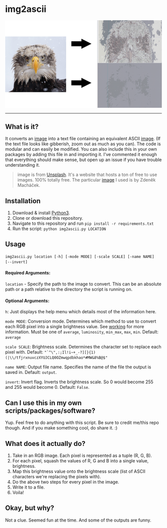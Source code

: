 # img2ascii

![example](https://raw.githubusercontent.com/akashsara/img2ascii/master/output/cover.jpg)

---

## What is it?

It converts an [image](https://github.com/akashsara/img2ascii/blob/master/output/test.jpg) into a text file containing an equivalent ASCII [image](https://raw.githubusercontent.com/akashsara/img2ascii/master/output/luminosity.txt). (If the text file looks like gibberish, zoom out as much as you can). The code is modular and can easily be modified. You can also include this in your own packages by adding this file in and importing it. I've commented it enough that everything should make sense, but open up an issue if you have trouble understanding it.

> image is from [Unsplash](https://unsplash.com/). It's a website that hosts a ton of free to use images. 100% totally free. The particular [image](https://unsplash.com/photos/lOYyakxnMu0) I used is by Zdeněk Macháček.

## Installation

1. Download & install [Python3](https://www.python.org/downloads/).
2. Clone or download this repository.
3. Navigate to this repository and run `pip install -r requirements.txt`
4. Run the script: `python img2ascii.py LOCATION`

## Usage

`
img2ascii.py location
			 [-h] [-mode MODE] [-scale SCALE] [-name NAME] 
			 [--invert]
`

#### Required Arguments:

`location` - Specify the path to the image to convert. This can be an absolute path or a path relative to the directory the script is running on.

#### Optional Arguments:

`h`: Just displays the help menu which details most of the information here.

`mode MODE`: Conversion mode. Determines which method to use to convert each RGB pixel into a single brightness value. See [working](#what-does-it-actually-do) for more information. Must be one of `average`, `luminosity`, `min_max`, `max`, `min`. Default: `average`

`scale SCALE`: Brightness scale. Determines the character set to replace each pixel with. Default: ```"`^\",:;Il!i~+_-?][}{1)(|\\/tfjrxnuvczXYUJCLQ0OZmwqpdbkhao*#MW&8%B@$"```

`name NAME`: Output file name. Specifies the name of the file the output is saved in. Default: `output`.

`invert`: Invert flag. Inverts the brightness scale. So 0 would become 255 and 255 would become 0. Default: `False`.

## Can I use this in my own scripts/packages/software?

Yup. Feel free to do anything with this script. Be sure to credit me/this repo though. And if you make something cool, do share it. :)

## What does it actually do?

1. Take in an RGB image. Each pixel is represented as a tuple (R, G, B).
2. For each pixel, squash the values of R, G and B into a single value, brightness.
3. Map this brightness value onto the brightness scale (list of ASCII characters we're replacing the pixels with).
4. Do the above two steps for every pixel in the image.
5. Write it to a file.
6. Voila!


## Okay, but why? 

Not a clue. Seemed fun at the time. And some of the outputs are funny.